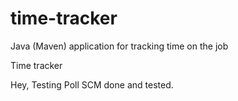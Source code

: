 # time-tracker
Java (Maven) application for tracking time on the job

Time tracker

Hey, Testing Poll SCM
done and tested.
